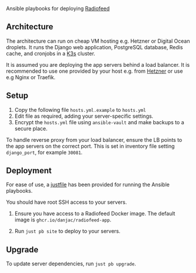 Ansible playbooks for deploying [Radiofeed](https://github.com/danjac/radiofeed-app)

## Architecture

The architecture can run on cheap VM hosting e.g. Hetzner or Digital Ocean droplets. It runs the Django web application, PostgreSQL database, Redis cache, and cronjobs in a [K3s](https://www.rancher.com/products/k3s) cluster.

It is assumed you are deploying the app servers behind a load balancer. It is recommended to use one provided by your host e.g. from [Hetzner](https://www.hetzner.com/cloud/load-balancer/) or use e.g Nginx or Traefik.

## Setup

1. Copy the following file `hosts.yml.example` to `hosts.yml`
2. Edit file as required, adding your server-specific settings.
3. Encrypt the `hosts.yml` file using `ansible-vault` and make backups to a secure place.

To handle reverse proxy from your load balancer, ensure the LB points to the app servers on the correct port. This is set in inventory file setting `django_port`, for example `30081`.

## Deployment

For ease of use, a [justfile](https://github.com/casey/just) has been provided for running the Ansible playbooks.

You should have root SSH access to your servers.

1. Ensure you have access to a Radiofeed Docker image. The default image is `ghcr.io/danjac/radiofeed-app`.

2. Run `just pb site` to deploy to your servers.

## Upgrade

To update server dependencies, run `just pb upgrade`.
